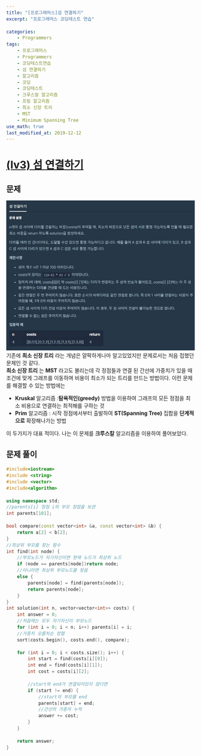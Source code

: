 ```yaml
---
title: "[프로그래머스]섬 연결하기"
excerpt: "프로그래머스 코딩테스트 연습"

categories:
    - Programmers
tags:
    - 프로그래머스
    - Programmers
    - 코딩테스트연습
    - 섬 연결하기
    - 알고리즘
    - 코딩
    - 코딩테스트
    - 크루스칼 알고리즘
    - 프림 알고리즘
    - 최소 신장 트리
    - MST
    - Minimum Spanning Tree
use_math: true
last_modified_at: 2019-12-12
---    
```

# [(lv3) 섬 연결하기](https://programmers.co.kr/learn/courses/30/lessons/42861)   

## 문제
[![](/assets/Programmers/2019-12-12-Programmers-linking-island-img01.jpg)](/assets/Programmers/2019-12-08-Programmers-linking-island-img01.jpg)   
기존에 __최소 신장 트리__ 라는 개념은 얄팍하게나마 알고있었지만 문제로서는 처음 접했던 문제인 것 같다.  
__최소 신장 트리__ 는 __MST__ 라고도 불리는데 각 정점들과 연결 된 간선에 가중치가 있을 때 조건에 맞게 그래프를 이동하며 비용이 최소가 되는 트리를 만드는 방법이다. 이런 문제를 해결할 수 있는 방법에는 
+ __Kruskal__ 알고리즘 :__탐욕적인(greedy)__ 방법을 이용하여 그래프의 모든 정점을 최소 비용으로 연결하는 최적해를 구하는 것
+ __Prim__ 알고리즘  : 시작 정점에서부터 출발하여 __ST(Spanning Tree)__ 집합을 __단계적으로__ 확장해나가는 방법

이 두가지가 대표 적이다. 나는 이 문제를 __크루스칼__ 알고리즘을 이용하여 풀어보았다.

## 문제 풀이  
 



```cpp
#include<iostream>
#include <string>
#include <vector>
#include<algorithm>

using namespace std;
//parents[i] 정점 i의 부모 정점을 보관
int parents[101];

bool compare(const vector<int> &a, const vector<int> &b) {
	return a[2] < b[2];
}
//최상위 부모를 찾는 함수
int find(int node) {
	//부모노드가 자기자신이면 현재 노드가 최상위 노드
	if (node == parents[node])return node;
	//아니라면 최상위 부모노드를 찾음
	else {
		parents[node] = find(parents[node]);
		return parents[node];
	}
}
int solution(int n, vector<vector<int>> costs) {
	int answer = 0;
	//처음에는 모두 자기자신이 부모노드
	for (int i = 0; i < n; i++) parents[i] = i;
	//가중치 오름차순 정렬
	sort(costs.begin(), costs.end(), compare);

	for (int i = 0; i < costs.size(); i++) {
		int start = find(costs[i][0]);
		int end = find(costs[i][1]);
		int cost = costs[i][2];

		//start와 end가 연결되어있지 않다면
		if (start != end) {
			//start의 부모를 end
			parents[start] = end;
			//간선의 가중치 누적
			answer += cost;
		}
	}
	
	return answer;
}
``` 

